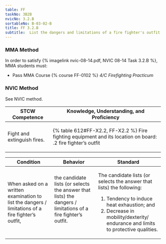 ```yaml
---
table: FF
taskNo: 3B2B
nvicNo: 3.2.B 
sortableNo: B-03-02-B
title: FF 3.2.B 
subtitle:  List the dangers and limitations of a fire fighter's outfit
---
```



### MMA Method

In order to satisfy  {% imagelink nvic-08-14.pdf, NVIC 08-14 Task 3.2.B %}, MMA students must:

* Pass MMA Course {% course FF-0102 %}  *4/C Firefighting Practicum*


### NVIC Method

<a onclick="togglevisibility('nvic_methods')" >See NVIC method.</a>

<div id='nvic_methods' class='hide'>

<table>
<thead>
<tr>
<th class='forty'> STCW Competence </th>
<th class='sixty'> Knowledge, Understanding, and Proficiency </th>
</tr>
</thead>




<tbody>
<tr><td markdown='1'>

Fight and extinguish fires.

</td><td markdown='1'>

{% table 612#FF-X2.2, FF-X2.2 %} Fire fighting equipment and its location on board:
.2  fire fighter’s outfit

</td></tr>


</tbody>
</table>


<table>
<thead>
<tr><th class='twenty'>  Condition </th><th class='twenty'> Behavior </th><th  class='sixty'>Standard </th></tr>
</thead>
<tbody >



<tr><td markdown='1'>

When asked on a written examination to list the dangers / limitations of a fire fighter’s outfit,

</td><td markdown='1'>

the candidate lists (or selects the answer that lists) the dangers / limitations of a fire fighter’s outfit.

<br>

<div class="tooltip" markdown='1'>



</div>


</td><td markdown='1'>

The candidate lists (or selects the answer that lists) the following:
 
1.  Tendency to induce heat exhaustion; and 
2.  Decrease in mobility/dexterity/ endurance and limits to protective qualities.

</td></tr>
</tbody>
</table>
</div>
